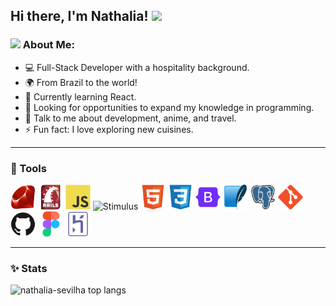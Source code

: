 <h2> Hi there, I'm Nathalia! <img src=https://media.giphy.com/media/hvRJCLFzcasrR4ia7z/giphy.gif width="30" /></h2>

### <img src="https://media1.giphy.com/media/v1.Y2lkPTc5MGI3NjExNHNucHcyZXRncDR6d2syZGZ1cGt0NGpuNTY5djZrbGhvZXh5bmdyaiZlcD12MV9pbnRlcm5hbF9naWZfYnlfaWQmY3Q9Zw/LHZyixOnHwDDy/giphy.gif"  width="45" /> About Me:

- 💻 Full-Stack Developer with a hospitality background.
- 🌍 From Brazil to the world!
- 🌱 Currently learning React.
- 🧐 Looking for opportunities to expand my knowledge in programming.
- 💬 Talk to me about development, anime, and travel.
- ⚡️ Fun fact: I love exploring new cuisines.

---

### 🚀 Tools 

<p align="left">
<img src="https://raw.githubusercontent.com/devicons/devicon/master/icons/ruby/ruby-original.svg" alt="ruby" width="40" height="40" />
<img src="https://raw.githubusercontent.com/devicons/devicon/master/icons/rails/rails-original-wordmark.svg" alt="rails" width="40" height="40" />
<img src="https://raw.githubusercontent.com/devicons/devicon/master/icons/javascript/javascript-original.svg" alt="javascript" width="40" height="40" />
<img src="https://raw.githubusercontent.com/simple-icons/simple-icons/develop/icons/stimulus.svg" alt="Stimulus" width="40" height="40" />
<img src="https://raw.githubusercontent.com/devicons/devicon/master/icons/html5/html5-original.svg" alt="html5" width="40" height="40" />
<img src="https://raw.githubusercontent.com/devicons/devicon/master/icons/css3/css3-original.svg" alt="css3" width="40" height="40" />
<img src="https://raw.githubusercontent.com/devicons/devicon/master/icons/bootstrap/bootstrap-plain.svg" alt="bootstrap" width="40" height="40" />
<img src="https://raw.githubusercontent.com/devicons/devicon/master/icons/sqlite/sqlite-original.svg" alt="sqlite" width="40" height="40" />
<img src="https://raw.githubusercontent.com/devicons/devicon/master/icons/postgresql/postgresql-original.svg" alt="postgresql" width="40" height="40" />
<img src="https://raw.githubusercontent.com/devicons/devicon/master/icons/git/git-original.svg" alt="git" width="40" height="40" />
<img src="https://raw.githubusercontent.com/devicons/devicon/master/icons/github/github-original.svg" alt="github" width="40" height="40" />
<img src="https://raw.githubusercontent.com/devicons/devicon/master/icons/figma/figma-original.svg" alt="figma" width="40" height="40" />
<img src="https://raw.githubusercontent.com/devicons/devicon/master/icons/heroku/heroku-original.svg" alt="heroku" width="40" height="40" />
</p>

---

### ✨ Stats
<p align="left">
  <img src="https://github-readme-stats.vercel.app/api/top-langs?username=nathalia-sevilha&show_icons=true&locale=en&layout=compact&theme=github_light" alt="nathalia-sevilha top langs" height="165"/>
</p>
